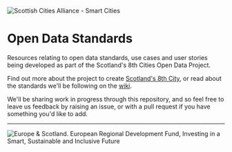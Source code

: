 ![Scottish Cities Alliance - Smart Cities](https://github.com/ScottishCities/opendatastandards/blob/master/media/sca_smartcitieslogo.png)

# Open Data Standards
Resources relating to open data standards, use cases and user stories being developed as part of the Scotland's 8th Cities Open Data Project.

Find out more about the project to create [Scotland's 8th City](http://www.scottishcities.org.uk/workstreams/smart-cities), or read about the standards we'll be following on the [wiki](https://github.com/ScottishCities/opendatastandards/wiki). 

We'll be sharing work in progress through this repository, and so feel free to leave us feedback by raising an issue, or with a pull request if you have something you'd like to add.

---

![Europe & Scotland. European Regional Development Fund, Investing in a Smart, Sustainable and Inclusive Future](https://github.com/ScottishCities/opendatastandards/blob/master/media/8th_city_logos.jpg)